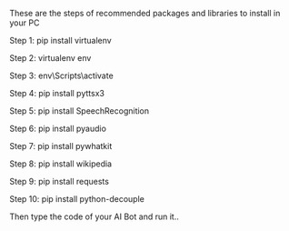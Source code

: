 These are the steps of recommended packages and libraries to install in your PC

Step 1: pip install virtualenv

Step 2: virtualenv env

Step 3: env\Scripts\activate

Step 4: pip install pyttsx3

Step 5: pip install SpeechRecognition

Step 6: pip install pyaudio

Step 7: pip install pywhatkit

Step 8: pip install wikipedia

Step 9: pip install requests

Step 10: pip install python-decouple

Then type the code of your AI Bot and run it..
